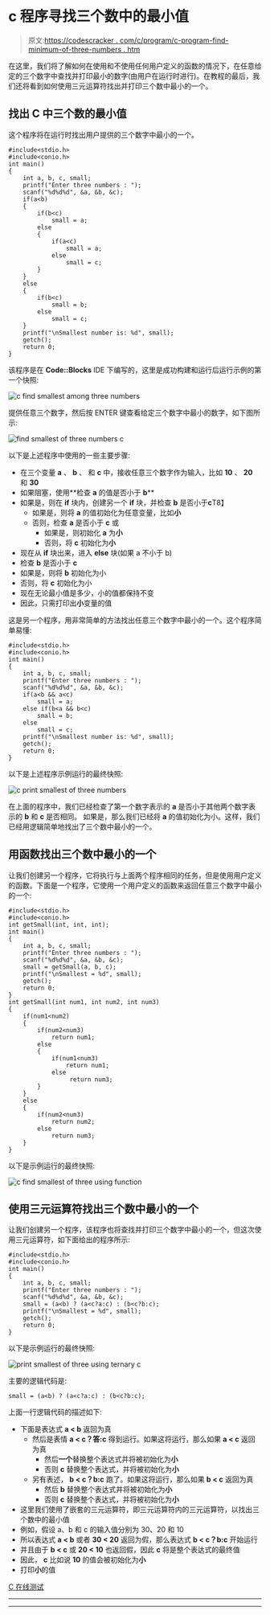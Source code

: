 # c 程序寻找三个数中的最小值

> 原文:[https://codescracker . com/c/program/c-program-find-minimum-of-three-numbers . htm](https://codescracker.com/c/program/c-program-find-smallest-of-three-numbers.htm)

在这里，我们将了解如何在使用和不使用任何用户定义的函数的情况下，在任意给定的三个数字中查找并打印最小的数字(由用户在运行时进行)。在教程的最后，我们还将看到如何使用三元运算符找出并打印三个数中最小的一个。

## 找出 C 中三个数的最小值

这个程序将在运行时找出用户提供的三个数字中最小的一个。

```
#include<stdio.h>
#include<conio.h>
int main()
{
    int a, b, c, small;
    printf("Enter three numbers : ");
    scanf("%d%d%d", &a, &b, &c);
    if(a<b)
    {
        if(b<c)
            small = a;
        else
        {
            if(a<c)
                small = a;
            else
                small = c;
        }
    }
    else
    {
        if(b<c)
            small = b;
        else
            small = c;
    }
    printf("\nSmallest number is: %d", small);
    getch();
    return 0;
}
```

该程序是在 **Code::Blocks** IDE 下编写的，这里是成功构建和运行后运行示例的第一个快照:

![c find smallest among three numbers](../Images/e89063db62a1fa4b043e62d5065a1058.png)

提供任意三个数字，然后按 ENTER 键查看给定三个数字中最小的数字，如下图所示:

![find smallest of three numbers c](../Images/9a52de0aea0f3d986894a036ed0c83f4.png)

以下是上述程序中使用的一些主要步骤:

*   在三个变量 **a** 、 **b** 、 和 **c** 中，接收任意三个数字作为输入，比如 **10** 、 **20** 和 **30**
*   如果阻塞，使用**检查 **a** 的值是否小于 **b****
*   如果是，则在 **if** 块内，创建另一个 **if** 块，并检查 **b** 是否小于**c**T8】
    *   如果是，则将 **a** 的值初始化为任意变量，比如**小**
    *   否则，检查 **a** 是否小于 **c** 或
        *   如果是，则初始化 **a** 为**小**
        *   否则，将 **c** 初始化为**小**
*   现在从 **if** 块出来，进入 **else** 块(如果 a 不小于 b)
*   检查 **b** 是否小于 **c**
*   如果是，则将 **b** 初始化为小
*   否则，将 **c** 初始化为小
*   现在无论最小值是多少，小的值都保持不变
*   因此，只需打印出**小**变量的值

这是另一个程序，用非常简单的方法找出任意三个数字中最小的一个。这个程序简单易懂:

```
#include<stdio.h>
#include<conio.h>
int main()
{
    int a, b, c, small;
    printf("Enter three numbers : ");
    scanf("%d%d%d", &a, &b, &c);
    if(a<b && a<c)
        small = a;
    else if(b<a && b<c)
        small = b;
    else
        small = c;
    printf("\nSmallest number is: %d", small);
    getch();
    return 0;
}
```

以下是上述程序示例运行的最终快照:

![c print smallest of three numbers](../Images/e2ebae7e7d8346cc067fdf2a774b8301.png)

在上面的程序中，我们已经检查了第一个数字表示的 **a** 是否小于其他两个数字表示的 **b** 和 **c** 是否相同。 如果是，那么我们已经将 **a** 的值初始化为小。这样，我们已经用逻辑简单地找出了三个数中最小的一个。

## 用函数找出三个数中最小的一个

让我们创建另一个程序，它将执行与上面两个程序相同的任务，但是使用用户定义的函数。下面是一个程序，它使用一个用户定义的函数来返回任意三个数字中最小的一个:

```
#include<stdio.h>
#include<conio.h>
int getSmall(int, int, int);
int main()
{
    int a, b, c, small;
    printf("Enter three numbers : ");
    scanf("%d%d%d", &a, &b, &c);
    small = getSmall(a, b, c);
    printf("\nSmallest = %d", small);
    getch();
    return 0;
}
int getSmall(int num1, int num2, int num3)
{
    if(num1<num2)
    {
        if(num2<num3)
            return num1;
        else
        {
            if(num1<num3)
                return num1;
            else
                 return num3;
        }
    }
    else
    {
        if(num2<num3)
            return num2;
        else
            return num3;
    }
}
```

以下是示例运行的最终快照:

![c find smallest of three using function](../Images/d04e37b4ffd17a825b2c3e601c783ec6.png)

## 使用三元运算符找出三个数中最小的一个

让我们创建另一个程序，该程序也将查找并打印三个数字中最小的一个，但这次使用三元运算符，如下面给出的程序所示:

```
#include<stdio.h>
#include<conio.h>
int main()
{
    int a, b, c, small;
    printf("Enter three numbers : ");
    scanf("%d%d%d", &a, &b, &c);
    small = (a<b) ? (a<c?a:c) : (b<c?b:c);
    printf("\nSmallest = %d", small);
    getch();
    return 0;
}
```

以下是示例运行的最终快照:

![print smallest of three using ternary c](../Images/bc8881550163211e373014604d7c512e.png)

主要的逻辑代码是:

```
small = (a<b) ? (a<c?a:c) : (b<c?b:c);
```

上面一行逻辑代码的描述如下:

*   下面是表达式 **a < b** 返回为真
    *   然后是表情 **a < c？答:c** 得到运行。如果这将运行，那么如果 **a < c** 返回为真
        *   然后**一个**替换整个表达式并将被初始化为**小**
        *   否则 **c** 替换整个表达式，并将被初始化为**小**
    *   另有表述， **b < c？b:c** 跑了。如果这将运行，那么如果 **b < c** 返回为真
        *   然后 **b** 替换整个表达式并将被初始化为**小**
        *   否则 **c** 替换整个表达式，并将被初始化为**小**
*   这里我们使用了嵌套的三元运算符，即三元运算符内的三元运算符，以找出三个数中的最小值
*   例如，假设 a、b 和 c 的输入值分别为 30、20 和 10
*   所以表达式 **a < b** 或者 **30 < 20** 返回为假，那么表达式 **b < c？b:c** 开始运行
*   并且由于 **b < c** 或 **20 < 10** 也返回假，因此 **c** 将是整个表达式的最终值
*   因此， **c** 比如说 **10** 的值会被初始化为**小**
*   打印**小**的值

[C 在线测试](/exam/showtest.php?subid=2)

* * *

* * *